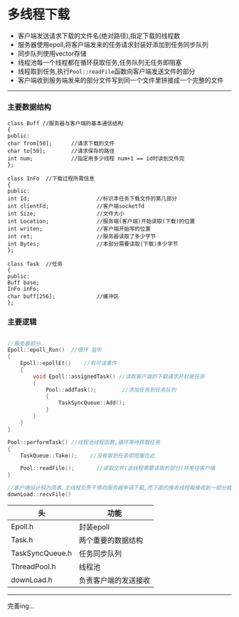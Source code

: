 # 多线程下载
- 客户端发送请求下载的文件名(绝对路径),指定下载的线程数
- 服务器使用epoll,将客户端发来的任务请求封装好添加到任务同步队列
- 同步队列使用vector<Task>存储
- 线程池每一个线程都在循环获取任务,任务队列无任务即阻塞
- 线程取到任务,执行`Pool::readFile`函数向客户端发送文件的部分
- 客户端收到服务端发来的部分文件写到同一个文件里拼接成一个完整的文件


------------

### 主要数据结构 


    
    class Buff //服务器与客户端的基本通信结构
    {
    public:
    char from[50];      //请求下载的文件
    char to[50];        //请求保存的路径
    int num;            //指定用多少线程 num+1 == id时读到文件完
    };

    class InFo  //下载过程所需信息
    {
    public:
    int Id;                     //标识本任务下载文件的第几部分
    int clientFd;               //客户端socketfd
    int Size;                   //文件大小
    int Location;               //服务端(客户端)开始读取(下载)的位置
    int writen;                 //客户端开始写的位置
    int ret;                    //服务器读取了多少字节
    int Bytes;                  //本部分需要读取(下载)多少字节
    };

    class Task  //任务
    {
    public:
    Buff base;
    InFo inFo;
    char buff[256];             //缓冲区
    };


### 主要逻辑

```cpp

//服务器部分
Epoll::epoll_Run()  //循环 监听 
{
    Epoll::epollEt()    //有可读事件
    {
        void Epoll::assignedTask() //读取客户端的下载请求并封装任务
        {
            Pool::addTask();        //添加任务到任务队列
            {
                TaskSyncQueue::Add();
            }
        }
    }
}

Pool::performTask() //线程池线程函数,循环等待获取任务
{
    TaskQueue::Take();    //没有取到任务即阻塞在此 

    Pool::readFile();       //读取文件(该线程需要读取的部分)并发往客户端
}

//客户端设计较为简单,主线程负责不停向服务器申请下载,而下面的接收线程每接收到一部分就写到同一个文件中的那一块
downLoad::recvFile()   
```

| 头  |功能   |
| ------------ | ------------ |
|  Epoll.h | 封装epoll  |
|  Task.h | 两个重要的数据结构  |
|  TaskSyncQueue.h |任务同步队列   |
|  ThreadPool.h | 线程池  |
|downLoad.h|负责客户端的发送接收|


----------
完善ing...
